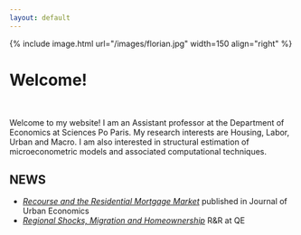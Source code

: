 ```yaml
---
layout: default
---
```


	
{% include image.html url="/images/florian.jpg" width=150 align="right" %}

# Welcome!

<br>



Welcome to my website! I am an Assistant professor at the Department of Economics at Sciences Po Paris. My research interests are Housing, Labor, Urban and Macro. I am also interested in structural estimation of microeconometric models and associated computational techniques.  

## NEWS

* [*Recourse and the Residential Mortgage Market*](research) published in Journal of Urban Economics
* [*Regional Shocks, Migration and Homeownership*](research) R&R at QE





